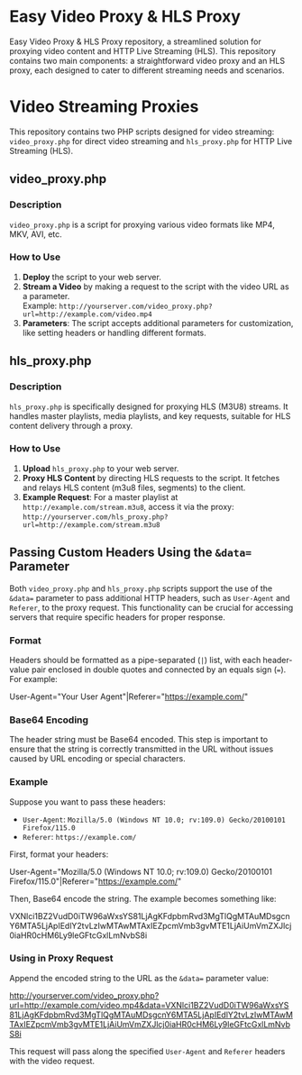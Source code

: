 # Easy Video Proxy & HLS Proxy

Easy Video Proxy &amp; HLS Proxy repository, a streamlined solution for proxying video content and HTTP Live Streaming (HLS). This repository contains two main components: a straightforward video proxy and an HLS proxy, each designed to cater to different streaming needs and scenarios.

# Video Streaming Proxies

This repository contains two PHP scripts designed for video streaming: `video_proxy.php` for direct video streaming and `hls_proxy.php` for HTTP Live Streaming (HLS).

## video_proxy.php

### Description
`video_proxy.php` is a script for proxying various video formats like MP4, MKV, AVI, etc. 

### How to Use
1. **Deploy** the script to your web server.
2. **Stream a Video** by making a request to the script with the video URL as a parameter.  
   Example: `http://yourserver.com/video_proxy.php?url=http://example.com/video.mp4`
3. **Parameters**: The script accepts additional parameters for customization, like setting headers or handling different formats.

## hls_proxy.php

### Description
`hls_proxy.php` is specifically designed for proxying HLS (M3U8) streams. It handles master playlists, media playlists, and key requests, suitable for HLS content delivery through a proxy.

### How to Use
1. **Upload** `hls_proxy.php` to your web server.
2. **Proxy HLS Content** by directing HLS requests to the script. It fetches and relays HLS content (m3u8 files, segments) to the client.
3. **Example Request**: For a master playlist at `http://example.com/stream.m3u8`, access it via the proxy: `http://yourserver.com/hls_proxy.php?url=http://example.com/stream.m3u8`

## Passing Custom Headers Using the `&data=` Parameter

Both `video_proxy.php` and `hls_proxy.php` scripts support the use of the `&data=` parameter to pass additional HTTP headers, such as `User-Agent` and `Referer`, to the proxy request. This functionality can be crucial for accessing servers that require specific headers for proper response.

### Format

Headers should be formatted as a pipe-separated (`|`) list, with each header-value pair enclosed in double quotes and connected by an equals sign (`=`). For example:

User-Agent="Your User Agent"|Referer="https://example.com/"

### Base64 Encoding

The header string must be Base64 encoded. This step is important to ensure that the string is correctly transmitted in the URL without issues caused by URL encoding or special characters.

### Example

Suppose you want to pass these headers:
- `User-Agent`: `Mozilla/5.0 (Windows NT 10.0; rv:109.0) Gecko/20100101 Firefox/115.0`
- `Referer`: `https://example.com/`

First, format your headers:

User-Agent="Mozilla/5.0 (Windows NT 10.0; rv:109.0) Gecko/20100101 Firefox/115.0"|Referer="https://example.com/"

Then, Base64 encode the string. The example becomes something like:

VXNlci1BZ2VudD0iTW96aWxsYS81LjAgKFdpbmRvd3MgTlQgMTAuMDsgcnY6MTA5LjApIEdlY2tvLzIwMTAwMTAxIEZpcmVmb3gvMTE1LjAiUmVmZXJlcj0iaHR0cHM6Ly9leGFtcGxlLmNvbS8i

### Using in Proxy Request

Append the encoded string to the URL as the `&data=` parameter value:

http://yourserver.com/video_proxy.php?url=http://example.com/video.mp4&data=VXNlci1BZ2VudD0iTW96aWxsYS81LjAgKFdpbmRvd3MgTlQgMTAuMDsgcnY6MTA5LjApIEdlY2tvLzIwMTAwMTAxIEZpcmVmb3gvMTE1LjAiUmVmZXJlcj0iaHR0cHM6Ly9leGFtcGxlLmNvbS8i

This request will pass along the specified `User-Agent` and `Referer` headers with the video request.


